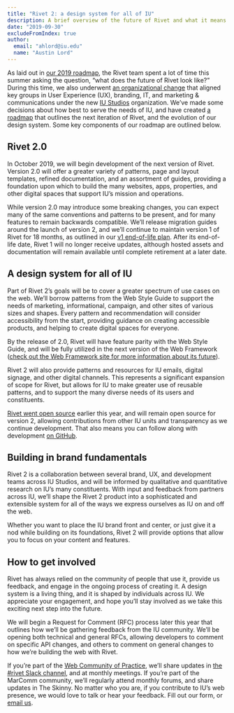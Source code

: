```yaml
---
title: "Rivet 2: a design system for all of IU"
description: A brief overview of the future of Rivet and what it means for IU.
date: "2019-09-30"
excludeFromIndex: true
author:
  email: "ahlord@iu.edu"
  name: "Austin Lord"
---
```


As laid out in [our 2019 roadmap](https://rivet.iu.edu/components/information/roadmap/#q3-summer-2019-production-sprint), the Rivet team spent a lot of time this summer asking the question, “what does the future of Rivet look like?” During this time, we also underwent [an organizational change](https://rivet.iu.edu/blog/dcdi-announcement-takeaways/) that aligned key groups in User Experience (UX), branding, IT, and marketing & communications under the new [IU Studios](https://studios.iu.edu) organization. We’ve made some decisions about how best to serve the needs of IU, and have created [a roadmap]() that outlines the next iteration of Rivet, and the evolution of our design system. Some key components of our roadmap are outlined below.

## Rivet 2.0

In October 2019, we will begin development of the next version of Rivet. Version 2.0 will offer a greater variety of patterns, page and layout templates, refined documentation, and an assortment of guides, providing a foundation upon which to build the many websites, apps, properties, and other digital spaces that support IU’s mission and operations.

While version 2.0 may introduce some breaking changes, you can expect many of the same conventions and patterns to be present, and for many features to remain backwards compatible. We’ll release migration guides around the launch of version 2, and we’ll continue to maintain version 1 of Rivet for 18 months, as outlined in our [v1 end-of-life plan](https://docs.google.com/document/d/1QwdIeY_bm6ax-lPbcCHmaquhc-iZHssNkeYEPQNdBGs/edit?usp=sharing). After its end-of-life date, Rivet 1 will no longer receive updates, although hosted assets and documentation will remain available until complete retirement at a later date.

## A design system for all of IU

Part of Rivet 2’s goals will be to cover a greater spectrum of use cases on the web. We’ll borrow patterns from the Web Style Guide to support the needs of marketing, informational, campaign, and other sites of various sizes and shapes. Every pattern and recommendation will consider accessibility from the start, providing guidance on creating accessible products, and helping to create digital spaces for everyone.

By the release of 2.0, Rivet will have feature parity with the Web Style Guide, and will be fully utilized in the next version of the Web Framework ([check out the Web Framework site for more information about its future](https://docs.google.com/document/d/1R3WOJcucwWc1Avz4Y2YbmK4B3cUIBfQOPr7OjZ4rgI0/edit?usp=sharing)).

Rivet 2 will also provide patterns and resources for IU emails, digital signage, and other digital channels. This represents a significant expansion of scope for Rivet, but allows for IU to make greater use of reusable patterns, and to support the many diverse needs of its users and constituents.

[Rivet went open source](https://rivet.iu.edu/blog/open-sourcing-rivet/) earlier this year, and will remain open source for version 2, allowing contributions from other IU units and transparency as we continue development. That also means you can follow along with development [on GitHub](https://github.com/indiana-university/rivet-source).

## Building in brand fundamentals

Rivet 2 is a collaboration between several brand, UX, and development teams across IU Studios, and will be informed by qualitative and quantitative research on IU’s many constituents. With input and feedback from partners across IU, we’ll shape the Rivet 2 product into a sophisticated and extensible system for all of the ways we express ourselves as IU on and off the web.

Whether you want to place the IU brand front and center, or just give it a nod while building on its foundations, Rivet 2 will provide options that allow you to focus on your content and features.

## How to get involved

Rivet has always relied on the community of people that use it, provide us feedback, and engage in the ongoing process of creating it. A design system is a living thing, and it is shaped by individuals across IU. We appreciate your engagement, and hope you’ll stay involved as we take this exciting next step into the future.

We will begin a Request for Comment (RFC) process later this year that outlines how we’ll be gathering feedback from the IU community. We’ll be opening both technical and general RFCs, allowing developers to comment on specific API changes, and others to comment on general changes to how we’re building the web with Rivet.

If you’re part of the [Web Community of Practice](https://developers.iu.edu/communities/webcop/), we’ll share updates in [the #rivet Slack channel](https://iuwebcommunity.slack.com/messages/CA85K3H6Y), and at monthly meetings. If you’re part of the MarComm community, we’ll regularly attend monthly forums, and share updates in The Skinny. No matter who you are, if you contribute to IU’s web presence, we would love to talk or hear your feedback. Fill out our form, or [email us](mailto:rivet@iu.edu).